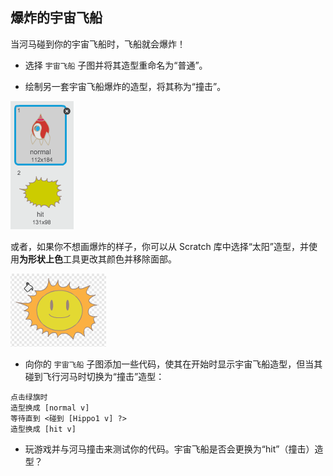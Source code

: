 ## 爆炸的宇宙飞船

当河马碰到你的宇宙飞船时，飞船就会爆炸！

+ 选择 `宇宙飞船` 子图并将其造型重命名为“普通”。

+ 绘制另一套宇宙飞船爆炸的造型，将其称为“撞击”。

![screenshot](images/invaders-spaceship-costumes.png)

或者，如果你不想画爆炸的样子，你可以从 Scratch 库中选择“太阳”造型，并使用**为形状上色**工具更改其颜色并移除面部。

![screenshot](images/invaders-sun.png)

+ 向你的 `宇宙飞船` 子图添加一些代码，使其在开始时显示宇宙飞船造型，但当其碰到飞行河马时切换为“撞击”造型：

```blocks
点击绿旗时
造型换成 [normal v]
等待直到 <碰到 [Hippo1 v] ?>
造型换成 [hit v]
```

+ 玩游戏并与河马撞击来测试你的代码。宇宙飞船是否会更换为“hit”（撞击）造型？
